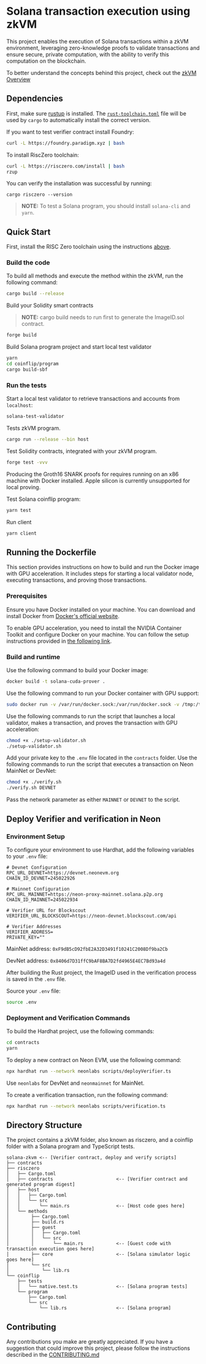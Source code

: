 # Solana transaction execution using zkVM

This project enables the execution of Solana transactions within a zkVM environment, leveraging zero-knowledge proofs to validate transactions and ensure secure, private computation, with the ability to verify this computation on the blockchain.

To better understand the concepts behind this project, check out the [zkVM Overview](https://dev.risczero.com/api/zkvm/)
## Dependencies
First, make sure [rustup](https://rustup.rs/) is installed. The
[`rust-toolchain.toml`](risczero/rust-toolchain.toml) file will be used by `cargo` to
automatically install the correct version.

If you want to test verifier contract install Foundry:
```bash
curl -L https://foundry.paradigm.xyz | bash
```

To install RiscZero toolchain:
```bash
curl -L https://risczero.com/install | bash
rzup
```
You can verify the installation was successful by running:
```
cargo risczero --version
```

> **NOTE:** To test a Solana program, you should install `solana-cli` and `yarn`.


## Quick Start
First, install the RISC Zero toolchain using the instructions [above](#Dependencies).

### Build the code

To build all methods and execute the method within the zkVM, run the following
command:

```bash
cargo build --release
```
Build your Solidity smart contracts

> **NOTE:** cargo build needs to run first to generate the ImageID.sol contract.
```bash
forge build
```

Build Solana program project and start local test validator
```bash
yarn
cd coinflip/program
cargo build-sbf
```
### Run the tests
Start a local test validator to retrieve transactions and accounts from `localhost`:
```bash
solana-test-validator
```
Tests zkVM program.
```bash
cargo run --release --bin host
```
Test Solidity contracts, integrated with your zkVM program.
```bash
forge test -vvv 
```
Producing the Groth16 SNARK proofs for requires running on an x86 machine with Docker installed. Apple silicon is currently unsupported for local proving.

Test Solana coinflip program:
```bash
yarn test
```
Run client
```bash
yarn client
```


## Running the Dockerfile

This section provides instructions on how to build and run the Docker image with GPU acceleration. It includes steps for starting a local validator node, executing transactions, and proving those transactions.

### Prerequisites
Ensure you have Docker installed on your machine. You can download and install Docker from [Docker's official website](https://docs.docker.com/engine/install/ubuntu/).

To enable GPU acceleration, you need to install the NVIDIA Container Toolkit and configure Docker on your machine. You can follow the setup instructions provided in [the following link](https://docs.nvidia.com/datacenter/cloud-native/container-toolkit/latest/install-guide.html#configuring-docker).

### Build and runtime
Use the following command to build your Docker image:
```bash
docker build -t solana-cuda-prover .
```
Use the following command to run your Docker container with GPU support:
```bash
sudo docker run -v /var/run/docker.sock:/var/run/docker.sock -v /tmp:/tmp --gpus all -it --rm --name solana-cuda-prover solana-cuda-prover bash
```

Use the following commands to run the script that launches a local validator, makes a transaction, and proves the transaction with GPU acceleration:
```bash
chmod +x ./setup-validator.sh
./setup-validator.sh
```

Add your private key to the `.env` file located in the `contracts` folder.
Use the following commands to run the script that executes a transaction on Neon MainNet or DevNet:
```bash
chmod +x ./verify.sh
./verify.sh DEVNET
```
Pass the network parameter as either `MAINNET` or `DEVNET` to the script.

## Deploy Verifier and verification in Neon
### Environment Setup
To configure your environment to use Hardhat, add the following variables to your `.env` file:
```text
# Devnet Configuration
RPC_URL_DEVNET=https://devnet.neonevm.org
CHAIN_ID_DEVNET=245022926

# Mainnet Configuration
RPC_URL_MAINNET=https://neon-proxy-mainnet.solana.p2p.org
CHAIN_ID_MAINNET=245022934

# Verifier URL for Blockscout
VERIFIER_URL_BLOCKSCOUT=https://neon-devnet.blockscout.com/api

# Verifier Addresses
VERIFIER_ADDRESS=
PRIVATE_KEY=""
```
MainNet address: `0xF9dB5cD92fbE2A32D3491f10241C2008Df9ba2Cb`

DevNet address: `0x8406d7D31ffC9bAF8BA7D2fd4965E4EC7Bd93a4d`

After building the Rust project, the ImageID used in the verification process is saved in the `.env` file.

Source your `.env` file:
```bash
source .env
```

### Deployment and Verification Commands
To build the Hardhat project, use the following commands:
```bash
cd contracts
yarn
```
To deploy a new contract on Neon EVM, use the following command:
```bash
npx hardhat run --network neonlabs scripts/deployVerifier.ts
```
Use `neonlabs` for DevNet and `neonmainnet` for MainNet.

To create a verification transaction, run the following command:
```bash
npx hardhat run --network neonlabs scripts/verification.ts
```
## Directory Structure

The project contains a zkVM folder, also known as risczero, and a coinflip folder with a Solana program and TypeScript tests.
```text
solana-zkvm <-- [Verifier contract, deploy and verify scripts]
├── contracts     
├── risczero
│   ├── Cargo.toml
│   ├── contracts                       <-- [Verifier contract and generated program digest]
│   ├── host
│   │   ├── Cargo.toml
│   │   └── src
│   │       └── main.rs                 <-- [Host code goes here]  
│   └── methods                 
│        ├── Cargo.toml
│        ├── build.rs
│        ├── guest
│        │   ├── Cargo.toml
│        │   └── src
│        │       └── main.rs            <-- [Guest code with transaction execution goes here]
│        ├── core                       <-- [Solana simulator logic goes here]
│        └── src
│            └── lib.rs          
└── coinflip
    ├── tests
    │   └── native.test.ts              <-- [Solana program tests]
    └── program
        ├── Cargo.toml
        └── src
            └── lib.rs                  <-- [Solana program]
```

## Contributing
Any contributions you make are greatly appreciated.
If you have a suggestion that could improve this project, please follow the instructions described  in the [CONTRIBUTING.md](CONTRIBUTING.md)